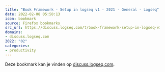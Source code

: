 ```yaml
---
title: "Book Framework - Setup in logseq v1 - 2021 - General - Logseq"
date: 2022-02-08 05:50:13
icon: bookmark
source: Firefox bookmarks
src_url: https://discuss.logseq.com/t/book-framework-setup-in-logseq-v1-2021/4324
domains:
- discuss.logseq.com
2022: "02"
categories:
- productivity
---
```

Deze bookmark kan je vinden op [discuss.logseq.com](https://discuss.logseq.com/t/book-framework-setup-in-logseq-v1-2021/4324).
